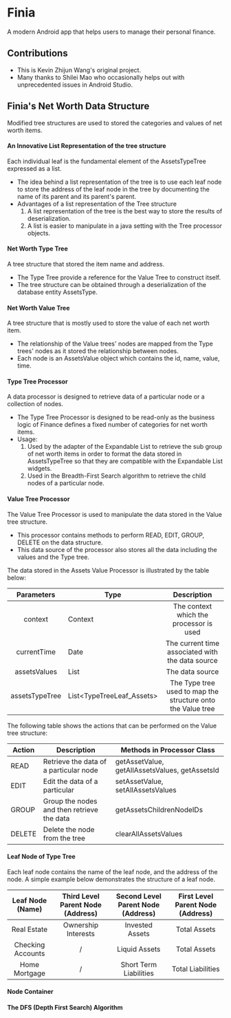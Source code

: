 # Finia

A modern Android app that helps users to manage their personal finance.

## Contributions

- This is Kevin Zhijun Wang's original project. 
- Many thanks to Shilei Mao who occasionally helps out with unprecedented issues in Android Studio.

## Finia's Net Worth Data Structure

Modified tree structures are used to stored the categories and values of net worth items.

#### An Innovative List Representation of the tree structure

Each individual leaf is the fundamental element of the AssetsTypeTree expressed as a list.
- The idea behind a list representation of the tree is to use each leaf node to store the address of the leaf node in the tree
  by documenting the name of its parent and its parent's parent.
- Advantages of a list representation of the Tree structure
    1. A list representation of the tree is the best way to store the results of deserialization.
    2. A list is easier to manipulate in a java setting with the Tree processor objects.

#### Net Worth Type Tree

A tree structure that stored the item name and address.
- The Type Tree provide a reference for the Value Tree to construct itself.
- The tree structure can be obtained through a deserialization of the database entity AssetsType.

#### Net Worth Value Tree

A tree structure that is mostly used to store the value of each net worth item.
- The relationship of the Value trees' nodes are mapped from the Type trees' nodes as it stored the relationship between nodes.
- Each node is an AssetsValue object which contains the id, name, value, time.

#### Type Tree Processor

A data processor is designed to retrieve data of a particular node or a collection of nodes.
- The Type Tree Processor is designed to be read-only as the business logic of Finance defines a fixed number of categories for net worth items.
- Usage:
     1. Used by the adapter of the Expandable List to retrieve the sub group of net worth items 
        in order to format the data stored in AssetsTypeTree so that they are compatible with the Expandable List widgets.
     2. Used in the Breadth-First Search algorithm to retrieve the child nodes of a particular node.

#### Value Tree Processor

The Value Tree Processor is used to manipulate the data stored in the Value tree structure.
- This processor contains methods to perform READ, EDIT, GROUP, DELETE on the data structure.
- This data source of the processor also stores all the data including the values and the Type tree.

The data stored in the Assets Value Processor is illustrated by the table below:

Parameters	| Type	| Description	| 
:-----------------: | ----------------- | :-----------------: |
context	| Context | The context which the processor is used
currentTime	| Date | The current time associated with the data source
assetsValues | List<AssetsValue> | The data source
assetsTypeTree | List<TypeTreeLeaf_Assets> | The Type tree used to map the structure onto the Value tree

The following table shows the actions that can be performed on the Value tree structure:

Action	| Description	| Methods in Processor Class	| 
------------- | ------------------------- | ------------- |
READ	| Retrieve the data of a particular node | getAssetValue, getAllAssetsValues, getAssetsId
EDIT	| Edit the data of a particular	| setAssetValue, setAllAssetsValues 
GROUP	| Group the nodes and then retrieve the data | getAssetsChildrenNodeIDs	
DELETE	| Delete the node from the tree	| clearAllAssetsValues

#### Leaf Node of Type Tree

Each leaf node contains the name of the leaf node, and the address of the node.
A simple example below demonstrates the structure of a leaf node.

 Leaf Node (Name)  | Third Level Parent Node (Address) | Second Level Parent Node (Address) | First Level Parent Node (Address)
:-----------: | :-----------: | :-----------: | :-----------: |
 Real Estate | Ownership Interests | Invested Assets | Total Assets 
 Checking Accounts | / | Liquid Assets | Total Assets 
 Home Mortgage | / | Short Term Liabilities | Total Liabilities

#### Node Container

#### The DFS (Depth First Search) Algorithm




